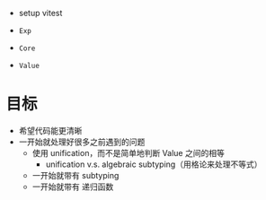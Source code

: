 - setup vitest

- `Exp`
- `Core`
- `Value`

# 目标

- 希望代码能更清晰
- 一开始就处理好很多之前遇到的问题
  - 使用 unification，而不是简单地判断 Value 之间的相等
    - unification v.s. algebraic subtyping（用格论来处理不等式）
  - 一开始就带有 subtyping
  - 一开始就带有 递归函数
